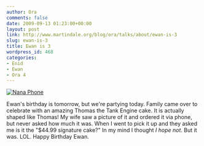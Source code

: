 ```yaml
---
author: Ora
comments: false
date: 2009-09-13 01:23:00+00:00
layout: post
link: http://www.martindale.org/blog/ora/talks/about/ewan-is-3
slug: ewan-is-3
title: Ewan is 3
wordpress_id: 468
categories:
- Enid
- Ewan
- Ora 4
---
```


[![Nana Phone](http://farm3.static.flickr.com/2518/3721663942_e159abf113.jpg)](http://www.flickr.com/photos/enidmartindale/3721663942/)  
  
Ewan's birthday is tomorrow, but we're partying today. Family came over to celebrate with an amazing Thomas the Tank Engine cake. It is actually shaped like Thomas! My wife saw a picture of it and ordered it via phone, but never asked how much it was. When I went to pick it up and they asked me is it the "$44.99 signature cake?" In my mind I thought _I hope not_. But it was. LOL. Happy Birthday Ewan.

